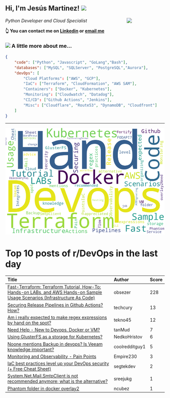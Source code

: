 <!--
**jmartinezl/jmartinezl** is a ✨ _special_ ✨ repository because its `README.md` (this file) appears on your GitHub profile.

Here are some ideas to get you started:

- 🔭 I’m currently working on ...
- 🌱 I’m currently learning ...
- 👯 I’m looking to collaborate on ...
- 🤔 I’m looking for help with ...
- 💬 Ask me about ...
- 📫 How to reach me: ...
- 😄 Pronouns: ...
- ⚡ Fun fact: ...
-->

<h2>Hi, I'm Jesús Martinez! <img src="https://media.giphy.com/media/WUlplcMpOCEmTGBtBW/giphy.gif" width="30"> </h2>
<img align='right' src="https://media.giphy.com/media/NytMLKyiaIh6VH9SPm/giphy.gif" width="120">
<p><em>Python Developer and Cloud Specialist
</em></p>

**👆 You can contact me on [Linkedin](https://www.linkedin.com/in/jes%C3%BAs-martinez-2b7b10104/) or [email me](mailto:jesus.mtz.lorenzo@gmail.com)**

### <img src="https://media.giphy.com/media/VgCDAzcKvsR6OM0uWg/giphy.gif" width="50"> A little more about me...  

```json
{
    "code": ["Python", "Javascript", "GoLang","Bash"],
    "databases": ["MySQL", "SQLServer", "PostgreSQL","Aurora"],
    "devOps": [
        "Cloud Platforms": ["AWS", "GCP"],
        "IaC": ["Terraform", "CloudFormation", "AWS SAM"],
        "Containers": ["Docker", "Kubernetes"],
        "Monitoring": ["Cloudwatch", "Datadog"],
        "CI/CD": ["Github Actions", "Jenkins"],
        "Misc": ["Cloudflare", "Route53", "DynamoDB", "Cloudfront"]
    ]
}
```
---

![Wordcloud](./cloud.png)

# Top 10 posts of r/DevOps in the last day

| Title | Author | Score |
|:---|:---|:---|
| [Fast-Terraform: Terraform Tutorial, How-To: Hands-on LABs, and AWS Hands-on Sample Usage Scenarios (Infrastructure As Code)](https://www.reddit.com/r/devops/comments/12yjmm3/fastterraform_terraform_tutorial_howto_handson/) | obsezer | 228 |
| [Securing Release Pipelines in Github Actions? How?](https://www.reddit.com/r/devops/comments/12yhqpb/securing_release_pipelines_in_github_actions_how/) | techcury | 13 |
| [Am i really expected to make regex expressions by hand on the spot?](https://www.reddit.com/r/devops/comments/12z52m8/am_i_really_expected_to_make_regex_expressions_by/) | tekno45 | 12 |
| [Need Help - New to Devops. Docker or VM?](https://www.reddit.com/r/devops/comments/12ytpu5/need_help_new_to_devops_docker_or_vm/) | tanMud | 7 |
| [Using GlusterFS as a storage for Kubernetes?](https://www.reddit.com/r/devops/comments/12zd9h1/using_glusterfs_as_a_storage_for_kubernetes/) | NedkoHristov | 6 |
| [Noone mentions Backup in devops? Is Veeam knowledge important?](https://www.reddit.com/r/devops/comments/12zek00/noone_mentions_backup_in_devops_is_veeam/) | coolredditguy1 | 5 |
| [Monitoring and Observability - Pain Points](https://www.reddit.com/r/devops/comments/12yzxlg/monitoring_and_observability_pain_points/) | Empire230 | 3 |
| [IaC best practices level up your DevOps security (+ Free Cheat Sheet)](https://www.reddit.com/r/devops/comments/12zf0tq/iac_best_practices_level_up_your_devops_security/) | segtekdev | 2 |
| [System.Net.Mail.SmtpClient is not recommended anymore; what is the alternative?](https://www.reddit.com/r/devops/comments/12z7cg6/systemnetmailsmtpclient_is_not_recommended/) | sreejukg | 1 |
| [Phantom folder in docker overlay2](https://www.reddit.com/r/devops/comments/12z9vbo/phantom_folder_in_docker_overlay2/) | ncubez | 1 |
